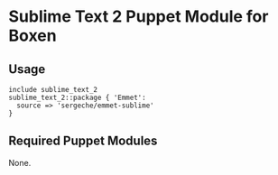 # Sublime Text 2 Puppet Module for Boxen

## Usage

```puppet
include sublime_text_2
sublime_text_2::package { 'Emmet':
  source => 'sergeche/emmet-sublime'
}
```

## Required Puppet Modules

None.
